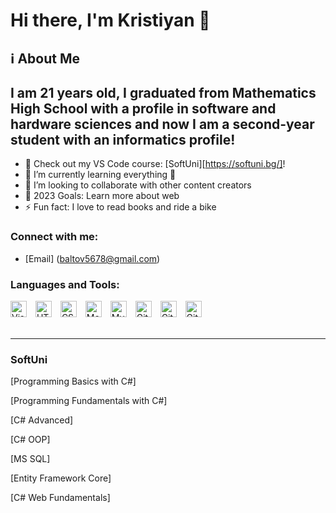 # Hi there, I'm Kristiyan 👋 

## ℹ️ About Me

## I am 21 years old, I graduated from Mathematics High School with a profile in software and hardware sciences and now I am a second-year student with an informatics profile!

- 🔭 Check out my VS Code course: [SoftUni][https://softuni.bg/]!
- 🌱 I’m currently learning everything 🤣
- 👯 I’m looking to collaborate with other content creators
- 🥅 2023 Goals: Learn more about web
- ⚡ Fun fact: I love to read books and ride a bike


### Connect with me:

- [Email] (baltov5678@gmail.com)


### Languages and Tools:

<img  alt="Visual Studio Code" width="26px" src="https://cdn.jsdelivr.net/gh/devicons/devicon/icons/vscode/vscode-original.svg" style="padding-right:10px;" />
<img alt="HTML5" width="26px" src="https://cdn.jsdelivr.net/gh/devicons/devicon/icons/html5/html5-original.svg" style="padding-right:10px;" />
<img  alt="CSS3" width="26px" src="https://cdn.jsdelivr.net/gh/devicons/devicon/icons/css3/css3-original.svg" style="padding-right:10px;" />
<img  alt="MongoDB" width="26px" src="https://cdn.jsdelivr.net/gh/devicons/devicon/icons/mongodb/mongodb-original.svg" style="padding-right:10px;" />
<img  alt="MySQL" width="26px" src="https://cdn.jsdelivr.net/gh/devicons/devicon/icons/mysql/mysql-original.svg" style="padding-right:10px;" />
<img  alt="Git" width="26px" src="https://cdn.jsdelivr.net/gh/devicons/devicon/icons/git/git-original.svg" style="padding-right:10px;" />
<img alt="GitHub" width="26px" src="https://user-images.githubusercontent.com/3369400/139447912-e0f43f33-6d9f-45f8-be46-2df5bbc91289.png" style="padding-right:10px;" />
<img  alt="GitHub" width="26px" src="https://user-images.githubusercontent.com/3369400/139448065-39a229ba-4b06-434b-bc67-616e2ed80c8f.png" style="padding-right:10px;" />


<br />
<br />

---


### SoftUni
[Programming Basics with C#]

[Programming Fundamentals with C#]

[C# Advanced]

[C# OOP]

[MS SQL]

[Entity Framework Core]

[C# Web Fundamentals]



